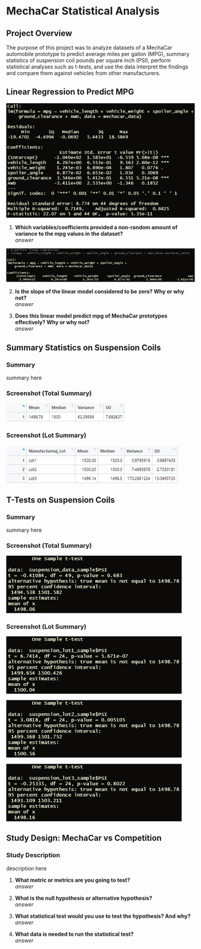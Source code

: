 # MechaCar Statistical Analysis

## Project Overview
The purpose of this project was to analyze datasets of a MechaCar automobile prototype to predict average miles per gallon (MPG), summary statistics of suspension coil pounds per square inch (PSI), perform statistical analyses such as t-tests, and use the data interpret the findings and compare them against vehicles from other manufacturers.<br/>

## Linear Regression to Predict MPG

![Summary Statistics](Resources/d1_summary.png)<br/>

1. **Which variables/coefficients provided a non-random amount of variance to the mpg values in the dataset?**</br>
*answer*

![Linear Regression](Resources/d1_lm.png)<br/>

2. **Is the slope of the linear model considered to be zero? Why or why not?**</br>
*answer*

3. **Does this linear model predict mpg of MechaCar prototypes effectively? Why or why not?**</br>
*answer*

## Summary Statistics on Suspension Coils
### Summary
summary here

### Screenshot (Total Summary)
![Total Summary for Suspension Coils](Resources/d2_total_summary.png)<br/>


### Screenshot (Lot Summary)
![Lot Summary for Suspension Coils](Resources/d2_lot_summary.png)<br/>


## T-Tests on Suspension Coils
### Summary
summary here

### Screenshot (Total Summary)
![T-Test All Lots Suspension Coils](Resources/d3_all_ttest.png)<br/>


### Screenshot (Lot Summary)
![T-Test Lot 1 Suspension Coils](Resources/d3_lot1_ttest.png)<br/>

![T-Test Lot 2 Suspension Coils](Resources/d3_lot2_ttest.png)<br/>

![T-Test Lot 3 Suspension Coils](Resources/d3_lot3_ttest.png)<br/>


## Study Design: MechaCar vs Competition
### Study Description
description here

1. **What metric or metrics are you going to test?**</br>
*answer*

2. **What is the null hypothesis or alternative hypothesis?**</br>
*answer*

3. **What statistical test would you use to test the hypothesis? And why?**</br>
*answer*

4. **What data is needed to run the statistical test?**</br>
*answer*

